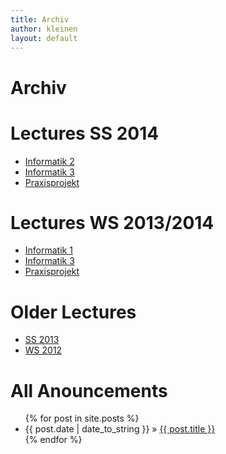 ```yaml
---
title: Archiv
author: kleinen
layout: default
---
```


# Archiv


<h1>Lectures SS 2014</h1>
<ul>
<li><a href="{{site.baseurl}}ss2014/info2">Informatik 2</a></li>
<li><a href="{{site.baseurl}}ss2014/info3">Informatik 3</a></li>
<li><a href="{{site.baseurl}}ss2014/projekt">Praxisprojekt</a></li>
</ul>


<h1>Lectures WS 2013/2014</h1>
<ul>
<li><a href="{{site.baseurl}}ws2013/info1">Informatik 1</a></li>
<li><a href="{{site.baseurl}}ws2013/info3">Informatik 3</a></li>
<li><a href="{{site.baseurl}}ws2013/project">Praxisprojekt</a></li>
</ul>

<h1>Older Lectures</h1>

  * [SS 2013](ss2013/index.html)
  * [WS 2012](ws2012/index.html)

<div id="home">
  <h1>All Anouncements</h1>
  <ul class="posts">
    {% for post in site.posts %}
      <li><span>{{ post.date | date_to_string }}</span> &raquo; <a href="{{ post.url }}">{{ post.title }}</a></li>
    {% endfor %}
  </ul>
</div>

